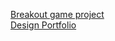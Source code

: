 <a href="https://kristenbrowncodes.github.io/breakout-game/">Breakout game project</a> </br>
<a href="https://kbrow155.wixsite.com/portfolio/">Design Portfolio</a>
